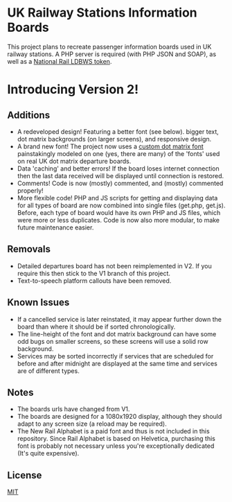 # UK Railway Stations Information Boards
This project plans to recreate passenger information boards used in UK railway stations. A PHP server is required (with PHP JSON and SOAP), as well as a [National Rail LDBWS token](http://realtime.nationalrail.co.uk/OpenLDBWSRegistration/).

# Introducing Version 2!

## Additions
- A redeveloped design! Featuring a better font (see below). bigger text, dot matrix backgrounds (on larger screens), and responsive design.
- A brand new font! The project now uses a [custom dot matrix font](https://github.com/DanielHartUK/Dot-Matrix-Typeface) painstakingly modeled on one (yes, there are many) of the 'fonts' used on real UK dot matrix departure boards.
- Data 'caching' and better errors! If the board loses internet connection then the last data received will be displayed until connection is restored.
- Comments! Code is now (mostly) commented, and (mostly) commented properly!
- More flexible code! PHP and JS scripts for getting and displaying data for all types of board are now combined into single files (get.php, get.js). Before, each type of board would have its own PHP and JS files, which were more or less duplicates. Code is now also more modular, to make future maintenance easier.

## Removals
- Detailed departures board has not been reimplemented in V2. If you require this then stick to the V1 branch of this project. 
- Text-to-speech platform callouts have been removed.

## Known Issues
- If a cancelled service is later reinstated, it may appear further down the board than where it should be if sorted chronologically.
- The line-height of the font and dot matrix background can have some odd bugs on smaller screens, so these screens will use a solid row background.
- Services may be sorted incorrectly if services that are scheduled for before and after midnight are displayed at the same time and services are of different types.

## Notes
- The boards urls have changed from V1. 
- The boards are designed for a 1080x1920 display, although they should adapt to any screen size (a reload may be required).
- The New Rail Alphabet is a paid font and thus is not included in this repository. Since Rail Alphabet is based on Helvetica, purchasing this font is probably not necessary unless you're exceptionally dedicated (It's quite expensive). 
 
## License
[MIT](https://github.com/DanielHartUK/UK-Railway-Stations-Information-Boards/blob/master/license.md)

